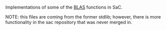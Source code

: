 Implementations of some of the [BLAS](http://www.netlib.org/blas/)
functions in SaC.

NOTE: this files are coming from the former stdlib; however, there
is more functionality in the sac repository that was never merged
in.
